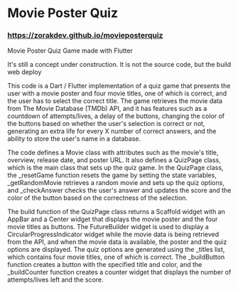 # Movie Poster Quiz
### https://zorakdev.github.io/movieposterquiz
 Movie Poster Quiz Game made with Flutter
 
It's still a concept under construction.
It is not the source code, but the build web deploy


This code is a Dart / Flutter implementation of a quiz game that presents the user with a movie poster and four movie titles, one of which is correct, and the user has to select the correct title. The game retrieves the movie data from The Movie Database (TMDb) API, and it has features such as a countdown of attempts/lives, a delay of the buttons, changing the color of the buttons based on whether the user's selection is correct or not, generating an extra life for every X number of correct answers, and the ability to store the user's name in a database.

The code defines a Movie class with attributes such as the movie's title, overview, release date, and poster URL. It also defines a QuizPage class, which is the main class that sets up the quiz game. In the QuizPage class, the _resetGame function resets the game by setting the state variables, _getRandomMovie retrieves a random movie and sets up the quiz options, and _checkAnswer checks the user's answer and updates the score and the color of the button based on the correctness of the selection.

The build function of the QuizPage class returns a Scaffold widget with an AppBar and a Center widget that displays the movie poster and the four movie titles as buttons. The FutureBuilder widget is used to display a CircularProgressIndicator widget while the movie data is being retrieved from the API, and when the movie data is available, the poster and the quiz options are displayed. The quiz options are generated using the _titles list, which contains four movie titles, one of which is correct. The _buildButton function creates a button with the specified title and color, and the _buildCounter function creates a counter widget that displays the number of attempts/lives left and the score.

